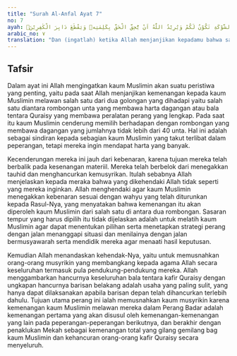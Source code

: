 ```yaml
---
title: "Surah Al-Anfal Ayat 7"
no: 7
ayah: وَاِذْ يَعِدُكُمُ اللّٰهُ اِحْدَى الطَّاۤىِٕفَتَيْنِ اَنَّهَا لَكُمْ وَتَوَدُّوْنَ اَنَّ غَيْرَ ذَاتِ الشَّوْكَةِ تَكُوْنُ لَكُمْ وَيُرِيْدُ اللّٰهُ اَنْ يُّحِقَّ الْحَقَّ بِكَلِمٰتِهٖ وَيَقْطَعَ دَابِرَ الْكٰفِرِيْنَۙ 
arabic_no: ٧
translation: "Dan (ingatlah) ketika Allah menjanjikan kepadamu bahwa salah satu dari dua golongan (yang kamu hadapi) adalah untukmu, sedang kamu menginginkan bahwa yang tidak mempunyai kekuatan senjatalah untukmu. Tetapi Allah hendak membenarkan yang benar dengan ayat-ayat-Nya dan memusnahkan orang-orang kafir sampai ke akar-akarnya,"
---
```


## Tafsir

Dalam ayat ini Allah mengingatkan kaum Muslimin akan suatu peristiwa yang penting, yaitu pada saat Allah menjanjikan kemenangan kepada kaum Muslimin melawan salah satu dari dua golongan yang dihadapi yaitu salah satu diantara rombongan unta yang membawa harta dagangan atau bala tentara Quraisy yang membawa peralatan perang yang lengkap. Pada saat itu kaum Muslimin cenderung memilih berhadapan dengan rombongan yang membawa dagangan yang jumlahnya tidak lebih dari 40 unta. Hal ini adalah sebagai sindiran kepada sebagian kaum Muslimin yang takut terlibat dalam peperangan, tetapi mereka ingin mendapat harta yang banyak.

Kecenderungan mereka ini jauh dari kebenaran, karena tujuan mereka telah berbalik pada kesenangan materiil. Mereka telah berbelok dari menegakkan tauhid dan menghancurkan kemusyrikan. Itulah sebabnya Allah menjelaskan kepada meraka bahwa yang dikehendaki Allah tidak seperti yang mereka inginkan. Allah menghendaki agar kaum Muslimin menegakkan kebenaran sesuai dengan wahyu yang telah diturunkan kepada Rasul-Nya, yang menyatakan bahwa kemenangan itu akan diperoleh kaum Muslimin dari salah satu di antara dua rombongan. Sasaran tempur yang harus dipilih itu tidak dijelaskan adalah untuk melatih kaum Muslimin agar dapat menentukan pilihan serta menetapkan strategi perang dengan jalan menanggapi situasi dan menilainya dengan jalan bermusyawarah serta mendidik mereka agar menaati hasil keputusan.

Kemudian Allah menandaskan kehendak-Nya, yaitu untuk memusnahkan orang-orang musyrikin yang membangkang kepada agama Allah secara keseluruhan termasuk pula pendukung-pendukung mereka. Allah menggambarkan hancurnya keseluruhan bala tentara kafir Quraisy dengan ungkapan hancurnya barisan belakang adalah usaha yang paling sulit, yang hanya dapat dilaksanakan apabila barisan depan telah dihancurkan terlebih dahulu. Tujuan utama perang ini ialah memusnahkan kaum musyrikin karena kemenangan kaum Muslimin melawan mereka dalam Perang Badar adalah kemenangan pertama yang akan disusul oleh kemenangan-kemenangan yang lain pada peperangan-peperangan berikutnya, dan berakhir dengan penaklukan Mekah sebagai kemenangan total yang gilang gemilang bag kaum Muslimin dan kehancuran orang-orang kafir Quraisy secara menyeluruh.
